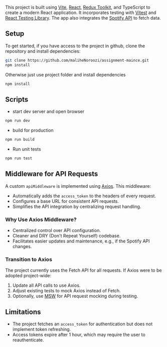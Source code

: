 This project is built using [Vite](https://vitejs.dev/), [React](https://react.dev/), [Redux Toolkit](https://redux-toolkit.js.org/), and TypeScript to create a modern React application. It incorporates testing with [Vitest](https://vitest.dev/) and [React Testing Library](https://github.com/testing-library/react-testing-library). The app also integrates the [Spotify API](https://developer.spotify.com/documentation/web-api/) to fetch data.

## Setup

To get started, if you have access to the project in github, clone the repository and install dependencies:

```bash
git clone https://github.com/maliheNoroozi/assignment-maince.git
npm install
```

Otherwise just use project folder and install dependencies

```bash
npm install
```

## Scripts

- start dev server and open browser

```bash
npm run dev
```

- build for production

```bash
npm run build
```

- Run unit tests

```bash
npm run test
```

## Middleware for API Requests

A custom `apiMiddleware` is implemented using [Axios](https://axios-http.com/). This middleware:

- Automatically adds the `access_token` to the headers of every request.
- Configures a base URL for consistent API requests.
- Simplifies the API integration by centralizing request handling.

### Why Use Axios Middleware?

- Centralized control over API configuration.
- Cleaner and DRY (Don't Repeat Yourself) codebase.
- Facilitates easier updates and maintenance, e.g., if the Spotify API changes.

### Transition to Axios

The project currently uses the Fetch API for all requests. If Axios were to be adopted project-wide:

1. Update all API calls to use Axios.
2. Adjust existing tests to mock Axios instead of Fetch.
3. Optionally, use [MSW](https://mswjs.io/) for API request mocking during testing.

## Limitations

- The project fetches an `access_token` for authentication but does not implement token refreshing.
- Access tokens expire after 1 hour, which may require the user to reauthenticate.
